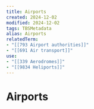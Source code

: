 ```yaml
---
title: Airports
created: 2024-12-02
modified: 2024-12-02
tags: TBSMetadata
alias: Airports
relatedTerm:
- "[[793 Airport authorities]]"
- "[[691 Air transport]]"
use:
- "[[339 Aerodromes]]"
- "[[9834 Heliports]]"
---
```

# Airports
